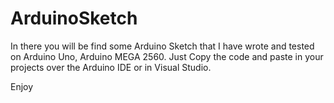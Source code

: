 # ArduinoSketch
In there you will be find some Arduino Sketch that I have wrote and tested 
on Arduino Uno, Arduino MEGA 2560.
Just Copy the code and paste in your projects over the Arduino IDE or in
Visual Studio.

Enjoy
